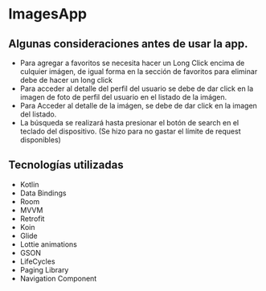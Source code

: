 # ImagesApp

## Algunas consideraciones antes de usar la app.
- Para agregar a favoritos se necesita hacer un Long Click encima de culquier imágen, de igual forma en la sección de favoritos para eliminar debe de hacer un long click
- Para acceder al detalle del perfil del usuario se debe de dar click en la imagen de foto de perfil del usuario en el listado de la imágen.
- Para Acceder al detalle de la imágen, se debe de dar click en la imagen del listado.
- La búsqueda se realizará hasta presionar el botón de search en el teclado del dispositivo. (Se hizo para no gastar el límite de request disponibles)

## Tecnologías utilizadas
- Kotlin
- Data Bindings
- Room
- MVVM
- Retrofit
- Koin
- Glide
- Lottie animations
- GSON
- LifeCycles
- Paging Library
- Navigation Component
